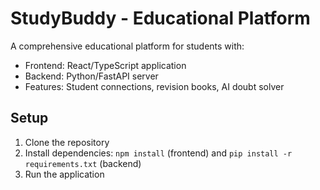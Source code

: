 # StudyBuddy - Educational Platform

A comprehensive educational platform for students with:
- Frontend: React/TypeScript application
- Backend: Python/FastAPI server
- Features: Student connections, revision books, AI doubt solver

## Setup
1. Clone the repository
2. Install dependencies: `npm install` (frontend) and `pip install -r requirements.txt` (backend)
3. Run the application
